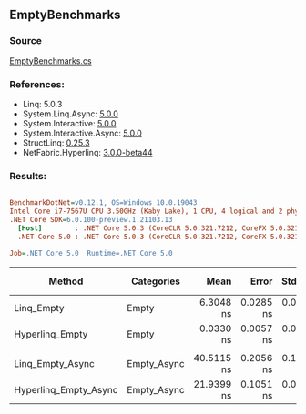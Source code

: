 ﻿## EmptyBenchmarks

### Source
[EmptyBenchmarks.cs](../NetFabric.Hyperlinq.Benchmarks/Benchmarks/EmptyBenchmarks.cs)

### References:
- Linq: 5.0.3
- System.Linq.Async: [5.0.0](https://www.nuget.org/packages/System.Linq.Async/5.0.0)
- System.Interactive: [5.0.0](https://www.nuget.org/packages/System.Interactive/5.0.0)
- System.Interactive.Async: [5.0.0](https://www.nuget.org/packages/System.Interactive.Async/5.0.0)
- StructLinq: [0.25.3](https://www.nuget.org/packages/StructLinq/0.25.3)
- NetFabric.Hyperlinq: [3.0.0-beta44](https://www.nuget.org/packages/NetFabric.Hyperlinq/3.0.0-beta44)

### Results:
``` ini

BenchmarkDotNet=v0.12.1, OS=Windows 10.0.19043
Intel Core i7-7567U CPU 3.50GHz (Kaby Lake), 1 CPU, 4 logical and 2 physical cores
.NET Core SDK=6.0.100-preview.1.21103.13
  [Host]        : .NET Core 5.0.3 (CoreCLR 5.0.321.7212, CoreFX 5.0.321.7212), X64 RyuJIT
  .NET Core 5.0 : .NET Core 5.0.3 (CoreCLR 5.0.321.7212, CoreFX 5.0.321.7212), X64 RyuJIT

Job=.NET Core 5.0  Runtime=.NET Core 5.0  

```
|                Method |  Categories |       Mean |     Error |    StdDev | Ratio | Gen 0 | Gen 1 | Gen 2 | Allocated |
|---------------------- |------------ |-----------:|----------:|----------:|------:|------:|------:|------:|----------:|
|            Linq_Empty |       Empty |  6.3048 ns | 0.0285 ns | 0.0238 ns | 1.000 |     - |     - |     - |         - |
|       Hyperlinq_Empty |       Empty |  0.0330 ns | 0.0057 ns | 0.0051 ns | 0.005 |     - |     - |     - |         - |
|                       |             |            |           |           |       |       |       |       |           |
|      Linq_Empty_Async | Empty_Async | 40.5115 ns | 0.2056 ns | 0.1924 ns |  1.00 |     - |     - |     - |         - |
| Hyperlinq_Empty_Async | Empty_Async | 21.9399 ns | 0.1051 ns | 0.0932 ns |  0.54 |     - |     - |     - |         - |
